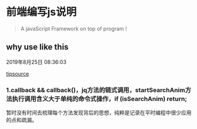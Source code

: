 # 前端编写js说明
> A javaScript Framework on top of program !

## why use like this

2019年8月25日 08:36:03

[tipsource](https://github.com/mumuy/blog/blob/gh-pages/js/script.js)

### 1.callback && callback()，jq方法的链式调用，startSearchAnim方法执行调用含义大于单纯的命令式操作，if (isSearchAnim) return;

暂时没有时间去梳理每个方法发现背后的思想，纯粹是记录在平时编程中很少应用的点和疏漏。










